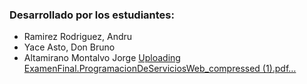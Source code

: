 ### Desarrollado por los estudiantes:
- Ramirez Rodriguez, Andru
- Yace Asto, Don Bruno
- Altamirano Montalvo Jorge
[Uploading ExamenFinal.ProgramacionDeServiciosWeb_compressed (1).pdf…]()

